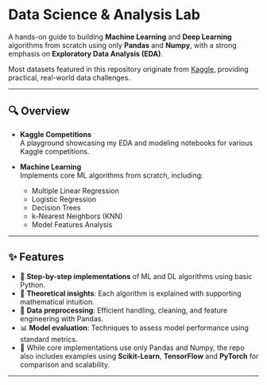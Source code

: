 # Data Science & Analysis Lab

A hands-on guide to building **Machine Learning** and **Deep Learning** algorithms from scratch using only **Pandas** and **Numpy**, with a strong emphasis on **Exploratory Data Analysis (EDA)**.

Most datasets featured in this repository originate from [Kaggle](https://www.kaggle.com/), providing practical, real-world data challenges.

---

## 🔍 Overview

- **Kaggle Competitions**  
  A playground showcasing my EDA and modeling notebooks for various Kaggle competitions.

- **Machine Learning**  
  Implements core ML algorithms from scratch, including:
  - Multiple Linear Regression  
  - Logistic Regression  
  - Decision Trees  
  - k-Nearest Neighbors (KNN)  
  - Model Features Analysis

---

## ✨ Features

- 📌 **Step-by-step implementations** of ML and DL algorithms using basic Python.
- 🧠 **Theoretical insights**: Each algorithm is explained with supporting mathematical intuition.
- 🧹 **Data preprocessing**: Efficient handling, cleaning, and feature engineering with Pandas.
- 📊 **Model evaluation**: Techniques to assess model performance using standard metrics.
- 🧪 While core implementations use only Pandas and Numpy, the repo also includes examples using **Scikit-Learn**, **TensorFlow** and **PyTorch** for comparison and scalability.


---
